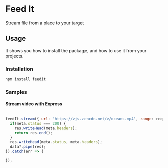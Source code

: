 # Feed It

Stream file from a place to your target

## Usage

It shows you how to install the package, and how to use it from your projects.

### Installation

```bash
npm install feedit
```

### Samples

#### Stream video with Express

```javascript

feedIt.stream({ url: 'https://vjs.zencdn.net/v/oceans.mp4', range: req.headers.range, method: req.method }, (data, meta) => {
  if(meta.status === 200) {
    res.writeHead(meta.headers);
    return res.end();
  }
  res.writeHead(meta.status, meta.headers);
  data?.pipe(res);
}).catch(err => {

});

```
